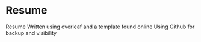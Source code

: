 # Resume

Resume Written using overleaf and a template found online
Using Github for backup and visibility
